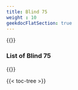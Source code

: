 ```yaml
---
title: Blind 75
weight : 10
geekdocFlatSection: true
---
```



{{<ref-out href="https://leetcode.com/discuss/general-discussion/460599/blind-75-leetcode-questions">}}
### List of Blind 75
{{</ref-out>}}


<!-- spellchecker-disable -->

{{< toc-tree >}}

<!-- spellchecker-enable -->